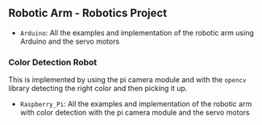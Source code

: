 ## Robotic Arm - Robotics Project
- `Arduino`: All the examples and implementation of the robotic arm using Arduino and the servo motors
### Color Detection Robot
This is implemented by using the pi camera module and with the `opencv` library detecting the right color and then picking it up.

- `Raspberry_Pi`: All the examples and implementation of the robotic arm with color detection with the pi camera module and the servo motors